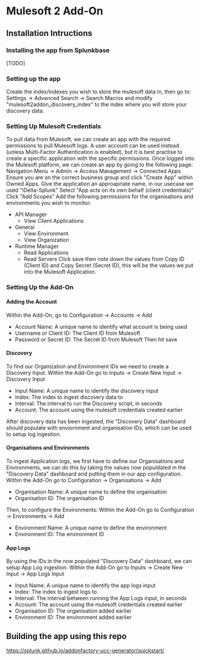 # Mulesoft 2 Add-On

## Installation Intructions
### Installing the app from Splunkbase
[TODO]

### Setting up the app
Create the index/indexes you wish to store the mulesoft data in, then go to:
Settings -> Advanced Search -> Search Macros
and modify "mulesoft2addon_discovery_index" to the index where you will store your discovery data.

### Setting Up Mulesoft Credentials
To pull data from Mulesoft, we can create an app with the required permissions to pull Mulesoft logs. A user account can be used instead (unless Multi-Factor Authentication is enabled), but it is best practise to create a specific application with the specific permissions.
Once logged into the Mulesoft platform, we can create an app by going to the following page:
Navigation Menu -> Admin -> Access Management -> Connected Apps
Ensure you are on the correct business group and click "Create App" within Owned Apps.
Give the application an approapriate name, in our usecase we used "iDelta-Splunk"
Select "App acts on its own behalf (client credentials)"
Click "Add Scopes"
Add the following permissions for the organisations and environments you wish to monitor:
 - API Manager
    - View Client Applications
 - General
    - View Environment
    - View Organization
 - Runtime Manager
    - Read Applications
    - Read Servers
Click save then note down the values from Copy ID (Client ID) and Copy Secret (Secret ID), this will be the values we put into the Mulesoft Application.

### Setting Up the Add-On
#### Adding the Account
Within the Add-On, go to Configuration -> Accounts -> Add
 - Account Name: A unique name to identify what account is being used
 - Username or Client ID:  The Client ID from Mulesoft
 - Password or Secret ID:  The Secret ID from Mulesoft
Then hit save

#### Discovery
To find our Organization and Environment IDs we need to create a Discovery Input.
Within the Add-On go to Inputs -> Create New Input -> Discovery Input
 - Input Name: A unique name to identify the discovery input
 - Index: The index to ingest discovery data to
 - Interval: The interval to run the Discovery script, in seconds
 - Account: The account using the mulesoft credentials created earlier

After discovery data has been ingested, the "Discovery Data" dashboard should populate with enviornment and organisation IDs, which can be used to setup log ingestion.

#### Organisations and Environments
To ingest Application logs, we first have to define our Organisations and Environments, we can do this by taking the values now populdated in the "Discovery Data" dashboard and putting them in our app configuration.
Within the Add-On go to Configuration -> Organisations -> Add
 - Organisation Name: A unique name to define the organisation
 - Organisation ID: The organisation ID

Then, to configure the Environments:
Within the Add-On go to Configuration -> Environments -> Add
 - Environment Name: A unique name to define the environment
 - Environment ID: The environment ID

#### App Logs
By using the IDs in the now populated "Discovery Data" dashboard, we can setup App Log ingestion.
Within the Add-On go to Inputs -> Create New Input -> App Logs Input
 - Input Name: A unique name to identify the app logs input
 - Index: The index to ingest logs to
 - Interval: The interval between running the App Logs input, in seconds
 - Account: The account using the mulesoft credentials created earlier
 - Organisation ID: The organisation added earlier
 - Environment ID: The environment added earlier

## Building the app using this repo
https://splunk.github.io/addonfactory-ucc-generator/quickstart/